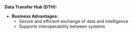 **Data Transfer Hub (DTH):**
- **Business Advantages:**
  - Secure and efficient exchange of data and intelligence
  - Supports interoperability between systems

